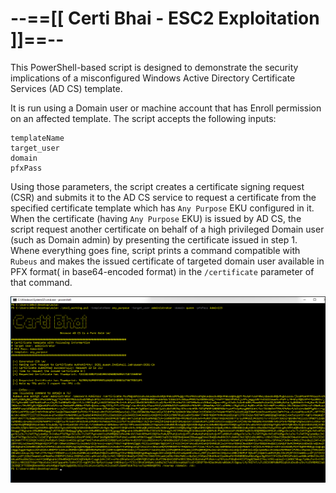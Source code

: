 # --==[[ Certi Bhai - ESC2 Exploitation ]]==--

This PowerShell-based script is designed to demonstrate the security implications of a misconfigured Windows Active Directory Certificate Services (AD CS) template. 

It is run using a Domain user or machine account that has Enroll permission on an affected template. 
The script accepts the following inputs: 
```
templateName
target_user
domain
pfxPass
```
Using those parameters, the script creates a certificate signing request (CSR) and submits it to the AD CS service to request a certificate from the specified certificate template which has `Any Purpose` EKU configured in it. 
When the certificate (having `Any Purpose` EKU) is issued by AD CS, the script request another certificate on behalf of a high privileged Domain user (such as Domain admin) by presenting the certificate issued in step 1.  
Whene everything goes fine, script prints a command compatible with `Rubeus` and makes the issued certificate of targeted domain user available in PFX format( in base64-encoded format) in the `/certificate` parameter of that command.

![ESC2](https://raw.githubusercontent.com/incredibleindishell/Certi-Bhai/refs/heads/main/ESC2/ESC2_working.png)
